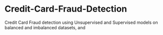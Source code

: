 # Credit-Card-Fraud-Detection
Credit Card Fraud detection using Unsupervised and Supervised models on balanced and imbalanced datasets, and 
